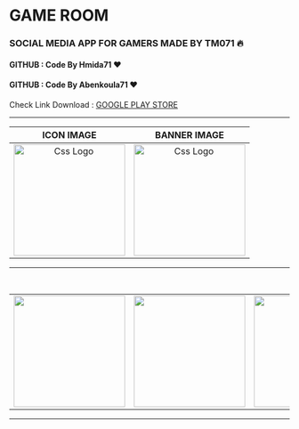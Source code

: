 
# GAME ROOM 
### SOCIAL MEDIA APP FOR GAMERS MADE BY TM071 🔥
<h4> GITHUB : Code By Hmida71 ❤️  </h4>
<h4> GITHUB : Code By Abenkoula71 ❤️  </h4>
Check Link Download : <a href='https://play.google.com/store/apps/details?id=com.gamesroomtm071.games_room_v'> GOOGLE PLAY STORE </a>

<hr>
  <table>
  <thead>
<tr>
<th align="center">ICON IMAGE</th>
  
<th align="center">BANNER IMAGE</th>

</tr>
 
</thead>
<tbody>
<tr>
 
  <td align="center">
  <a target="_blank" rel="" href="https://user-images.githubusercontent.com/69757558/220913790-10b72e24-9ef2-45ae-8d81-b516048f80e1.png">
        <img src="https://user-images.githubusercontent.com/69757558/220913790-10b72e24-9ef2-45ae-8d81-b516048f80e1.png" alt="Css Logo" with="400" height="200"/>
  </a></td> 
    <td align="center">
  <a target="_blank" rel="" href="https://user-images.githubusercontent.com/69757558/220917275-dce49966-3f63-4a29-90df-74463a0676cd.png">
        <img src="https://user-images.githubusercontent.com/69757558/220917275-dce49966-3f63-4a29-90df-74463a0676cd.png" alt="Css Logo" with="400" height="200"/>
  </a></td> 
</tr>
 

</tbody>
  
  </table>


<hr>
<br>
<table>
  
  <td>
    <img src="https://user-images.githubusercontent.com/69757558/220914425-dc8457b9-1e45-427c-99a5-e8822cd6c2ee.png" width="200"  />
  </td>
  <td>
     <img src="https://user-images.githubusercontent.com/69757558/220914387-ecc531ae-f087-4f31-af6c-bc2afde41109.png" width="200"  />
  </td>
  <td>
    <img src="https://user-images.githubusercontent.com/69757558/220913854-e0c11a46-6b30-443e-b0c4-42565bff97dc.png" width="200"  />
  </td>
  <td>
     <img src="https://user-images.githubusercontent.com/69757558/220913821-05c59756-86bb-4b5a-8d8d-162c93b04be5.png" width="200"  />
  </td>
  <td>
  <img src="https://user-images.githubusercontent.com/69757558/220913839-04175bd7-0548-49b2-8323-c3133b6bb06a.png" width="200"  />
  </td>
</table>

<hr>
<br>
